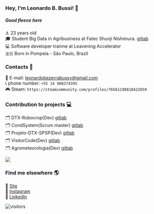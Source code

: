 ### Hey, I'm Leonardo B. Bussi! 🖖


##### Good fleece here

⚓️ 23 years old <br>
🎓 Student Big Data in Agribusiness at Fatec Shunji Nishimura. [gitlab](https://gitlab.com/bdag/) <br>
💻 Software developer trainne at Leavening Accelerator <br>
🇧🇷 Born in Pompeia - São Paulo, Brazil <br>

### Contacts 📱

📨 E-mail: leonardobezerrabussy@gmail.com <br>
📞 phone number: ` +55 14 988374395 ` <br>
🎮 Steam: `https://steamcommunity.com/profiles/76561198818422659`

### Contribution to projects 💻

🗂 DTX-Robocrop(Dev) [gitlab](https://gitlab.com/dtx-robocrop) <br>
🗂 CondSystem(Scrum master) [gitlab](https://gitlab.com/bdag/condsystem) <br>
🗂 Projeto-DTX-SPSP(Dev) [gitlab](https://gitlab.com/BDAg/Projeto-DTX-SPSP) <br>
🗂 VisitorCode(Dev) [gitlab](https://gitlab.com/BDAg/qrcodevisits) <br>
🗂 Agrometeorologia(Dev) [gitlab](https://gitlab.com/BDAg/Agrometeorologia) <br>


  <img align="center" src="https://github-readme-stats.anuraghazra1.vercel.app/api/top-langs/?username=leonardobussi&layout=compact&theme=dracula" />


### Find me elsewhere 🌎

🚀 [Site](https://leonardobussi.github.io) <br>
📸 [Instagram](https://instagram.com/bussi_leo) <br>
💼 [LinkedIn](https://www.linkedin.com/in/leonardobbussi/) <br>


![visitors](https://visitor-badge.laobi.icu/badge?page_id=leonardobussi.leonardobussi)

